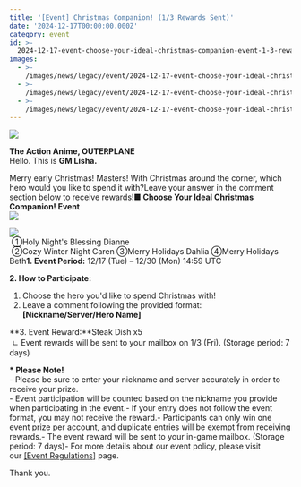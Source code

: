 ```yaml
---
title: '[Event] Christmas Companion! (1/3 Rewards Sent)'
date: '2024-12-17T00:00:00.000Z'
category: event
id: >-
  2024-12-17-event-choose-your-ideal-christmas-companion-event-1-3-reward-distributed
images:
  - >-
    /images/news/legacy/event/2024-12-17-event-choose-your-ideal-christmas-companion-event-1-3-reward-distributed/cd4dacfe1bad4fc8ba3bb7e00bf0fea4.webp
  - >-
    /images/news/legacy/event/2024-12-17-event-choose-your-ideal-christmas-companion-event-1-3-reward-distributed/e972aa3676794812b296831c48200290.webp
  - >-
    /images/news/legacy/event/2024-12-17-event-choose-your-ideal-christmas-companion-event-1-3-reward-distributed/213cbba729ab46559e73cab32380bb63.webp
---
```


![](/images/news/legacy/event/2024-12-17-event-choose-your-ideal-christmas-companion-event-1-3-reward-distributed/cd4dacfe1bad4fc8ba3bb7e00bf0fea4.webp)

**The Action Anime, OUTERPLANE**  
Hello. This is **GM Lisha.**  
  
Merry early Christmas! Masters! With Christmas around the corner, which hero would you like to spend it with?Leave your answer in the comment section below to receive rewards!**■ Choose Your Ideal Christmas Companion! Event**  
**![](/images/news/legacy/event/2024-12-17-event-choose-your-ideal-christmas-companion-event-1-3-reward-distributed/e972aa3676794812b296831c48200290.webp)**  

![](/images/news/legacy/event/2024-12-17-event-choose-your-ideal-christmas-companion-event-1-3-reward-distributed/213cbba729ab46559e73cab32380bb63.webp)  
 ①Holy Night's Blessing Dianne  
 ②Cozy Winter Night Caren ③Merry Holidays Dahlia ④Merry Holidays Beth**1. Event Period:** 12/17 (Tue) – 12/30 (Mon) 14:59 UTC  
  
**2\. How to Participate:**   
1) Choose the hero you'd like to spend Christmas with!  
2) Leave a comment following the provided format: **\[Nickname/Server/Hero Name\]**  
  
**3\. Event Reward:**Steak Dish x5  
 ㄴ Event rewards will be sent to your mailbox on 1/3 (Fri). (Storage period: 7 days)

  
**\* Please Note!**  
\- Please be sure to enter your nickname and server accurately in order to receive your prize.  
\- Event participation will be counted based on the nickname you provide when participating in the event.- If your entry does not follow the event format, you may not receive the reward.- Participants can only win one event prize per account, and duplicate entries will be exempt from receiving rewards.- The event reward will be sent to your in-game mailbox. (Storage period: 7 days)- For more details about our event policy, please visit our [\[Event Regulations\]](https://common.game.onstove.com/terms/index?gameType=MOBILE&termsType=8&langCode=en) page.  
  
Thank you.

